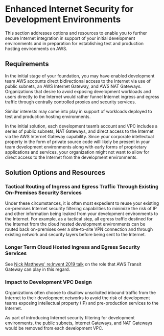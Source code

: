 # Enhanced Internet Security for Development Environments

This section addresses options and resources to enable you to further secure Internet integration in support of your initial development environments and in preparation for establishing test and production hosting environments on AWS.

## Requirements

In the initial stage of your foundation, you may have enabled development team AWS accounts direct bidirectional access to the Internet via use of public subnets, an AWS Internet Gateway, and AWS NAT Gateways.  Organizations that desire to avoid exposing development workloads and users directly to the Internet would rather funnel Internet ingress and egress traffic through centrally controlled proxies and security services.

Similar interests may come into play in support of workloads deployed to test and production hosting environments.

In the initial solution, each development team’s account and VPC includes a series of public subnets, NAT Gateways, and direct access to the Internet via the AWS Internet Gateway capability.  Since your corporate intellectual property in the form of private source code will likely be present in your team development environments along with early forms of proprietary applications and services, your organization might not want to allow for direct access to the Internet from the development environments.

## Solution Options and Resources

### Tactical Routing of Ingress and Egress Traffic Through Existing On-Premises Security Services
Under these circumstances, it is often most expedient to reuse your existing on-premises Internet security filtering capabilities to minimize the risk of IP and other information being leaked from your development environments to the Internet.   For example, as a tactical step, all egress traffic destined for the Internet from the cloud hosted development environments can be routed back on-premises over a site-to-site VPN connection and through existing network and security layers before being sent to the Internet.

### Longer Term Cloud Hosted Ingress and Egress Security Services

See [Nick Matthews' re:Invent 2019 talk](https://youtu.be/9Nikqn_02Oc?t=2304) on the role that AWS Transit Gateway can play in this regard.

### Impact to Development VPC Design

Organizations often choose to disallow unsolicited inbound traffic from the Internet to their development networks to avoid the risk of development teams exposing intellectual property (IP) and pre-production services to the Internet.

As part of introducing Internet security filtering for development environments, the public subnets, Internet Gateways, and NAT Gateways would be removed from each development VPC.

